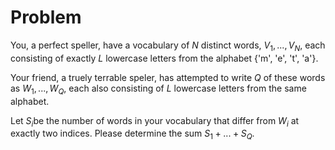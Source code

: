 # Problem

You, a perfect speller, have a vocabulary of $N$ distinct words, $V_1, ..., V_N$​, each consisting of exactly $L$ lowercase letters from the alphabet $\{$'m', 'e', 't', 'a'$\}$.

Your friend, a truely terrable speler, has attempted to write $Q$ of these words as $W_1, ..., W_Q$​, each also consisting of $L$ lowercase letters from the same alphabet.

Let $S_i$​ be the number of words in your vocabulary that differ from $W_i$​ at exactly two indices. Please determine the sum $S_1 + ... + S_Q$​.
